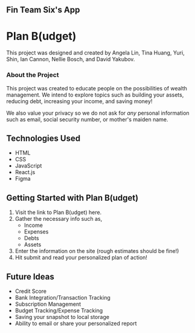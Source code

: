 ## Fin Team Six's App
# Plan B(udget)

This project was designed and created by Angela Lin, Tina Huang, Yuri, Shin, Ian Cannon, Nellie Bosch, and David Yakubov.

### About the Project
This project was created to educate people on the possibilities of wealth management. We intend to explore topics such as building your assets, reducing debt, increasing your income, and saving money!

We also value your privacy so we do not ask for *any* personal information such as email, social security number, or mother's maiden name.

## Technologies Used
- HTML
- CSS
- JavaScript
- React.js
- Figma

## Getting Started with Plan B(udget)
1. Visit the link to Plan B(udget) here.
2. Gather the necessary info such as,
    - Income
    - Expenses
    - Debts
    - Assets
3. Enter the information on the site (rough estimates should be fine!)
4. Hit submit and read your personalized plan of action!

## Future Ideas
- Credit Score
- Bank Integration/Transaction Tracking
- Subscription Management
- Budget Tracking/Expense Tracking
- Saving your snapshot to local storage
- Ability to email or share your personalized report
